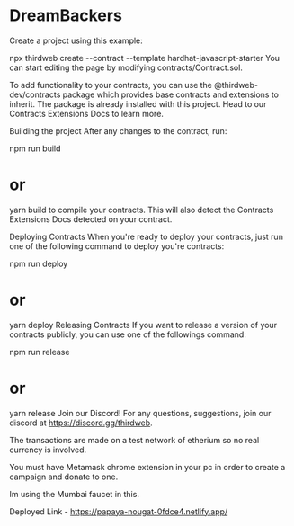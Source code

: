 # DreamBackers
Create a project using this example:

npx thirdweb create --contract --template hardhat-javascript-starter
You can start editing the page by modifying contracts/Contract.sol.

To add functionality to your contracts, you can use the @thirdweb-dev/contracts package which provides base contracts and extensions to inherit. The package is already installed with this project. Head to our Contracts Extensions Docs to learn more.

Building the project
After any changes to the contract, run:

npm run build
# or
yarn build
to compile your contracts. This will also detect the Contracts Extensions Docs detected on your contract.

Deploying Contracts
When you're ready to deploy your contracts, just run one of the following command to deploy you're contracts:

npm run deploy
# or
yarn deploy
Releasing Contracts
If you want to release a version of your contracts publicly, you can use one of the followings command:

npm run release
# or
yarn release
Join our Discord!
For any questions, suggestions, join our discord at https://discord.gg/thirdweb.

The transactions are made on a test network of etherium so no real currency is involved.

You must have Metamask chrome extension in your pc in order to create a campaign and donate to one.

Im using the Mumbai faucet in this.

Deployed Link - https://papaya-nougat-0fdce4.netlify.app/
